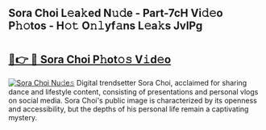 ## Sora Choi L𝚎a𝚔ed N𝚞𝚍e - Part-7cH Vi𝚍𝚎o P𝚑𝚘tos - H𝚘𝚝 O𝚗𝚕yf𝚊ns L𝚎a𝚔s JvIPg

# <h2><a href="http://kf1w33s.oniu.top/?m=Sora+Choi">🔗👉 🔴 Sora Choi P𝚑ot𝚘𝚜 V𝚒d𝚎o</a></h2>

[![Sora Choi Nu𝚍e𝚜](https://i.imgur.com/0qMVB7G.gif)](http://kf1w33s.oniu.top/?m=Sora+Choi)
Digital trendsetter Sora Choi, acclaimed for sharing dance and lifestyle content, consisting of presentations and personal vlogs on social media. Sora Choi's public image is characterized by its openness and accessibility, but the depths of his personal life remain a captivating mystery.  
